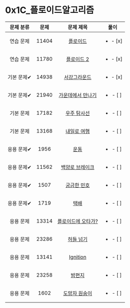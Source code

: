 # 0x1C_플로이드알고리즘
| 문제 분류 | 문제 | 문제 제목 | 풀이 |
| :--: | :--: | :--: | :--: |
| 연습 문제 | 11404 | [플로이드](https://www.acmicpc.net/problem/11404) | <ul><li>- [x] </li></ul> |
| 연습 문제 | 11780 | [플로이드 2](https://www.acmicpc.net/problem/11780) | <ul><li>- [x] </li></ul> |
| 기본 문제✔ | 14938 | [서강그라운드](https://www.acmicpc.net/problem/14938) | <ul><li>- [x] </li></ul> |
| 기본 문제✔ | 21940 | [가운데에서 만나기](https://www.acmicpc.net/problem/21940) | <ul><li>- [ ] </li></ul> |
| 기본 문제 | 17182 | [우주 탐사선](https://www.acmicpc.net/problem/17182) | <ul><li>- [ ] </li></ul> |
| 기본 문제 | 13168 | [내일로 여행](https://www.acmicpc.net/problem/13168) | <ul><li>- [ ] </li></ul> |
| 응용 문제✔ | 1956 | [운동](https://www.acmicpc.net/problem/1956) | <ul><li>- [ ] </li></ul> |
| 응용 문제✔ | 11562 | [백양로 브레이크](https://www.acmicpc.net/problem/11562) | <ul><li>- [ ] </li></ul> |
| 응용 문제✔ | 1507 | [궁금한 민호](https://www.acmicpc.net/problem/1507) | <ul><li>- [ ] </li></ul> |
| 응용 문제✔ | 1719 | [택배](https://www.acmicpc.net/problem/1719) | <ul><li>- [ ] </li></ul> |
| 응용 문제 | 13314 | [플로이드에 오타가?](https://www.acmicpc.net/problem/13314) | <ul><li>- [ ] </li></ul> |
| 응용 문제 | 23286 | [허들 넘기](https://www.acmicpc.net/problem/23286) | <ul><li>- [ ] </li></ul> |
| 응용 문제 | 13141 | [Ignition](https://www.acmicpc.net/problem/13141) | <ul><li>- [ ] </li></ul> |
| 응용 문제 | 23258 | [밤편지](https://www.acmicpc.net/problem/23258) | <ul><li>- [ ] </li></ul> |
| 응용 문제 | 1602 | [도망자 원숭이](https://www.acmicpc.net/problem/1602) | <ul><li>- [ ] </li></ul> |
